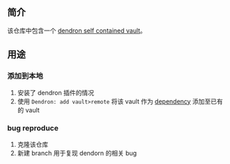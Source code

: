 ## 简介

该仓库中包含一个 [dendron self contained vault](https://wiki.dendron.so/notes/o4i7a81j778jyh7wql0nacb/)。

## 用途

### 添加到本地

1. 安装了 dendron 插件的情况
2. 使用 `Dendron: add vault>remote` 将该 vault 作为 [dependency](https://wiki.dendron.so/notes/o4i7a81j778jyh7wql0nacb/#whats-different-about-self-contained-vaults) 添加至已有的 vault

### bug reproduce

1. 克隆该仓库
2. 新建 branch 用于复现 dendorn 的相关 bug
